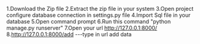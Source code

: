 1.Download the Zip file
2.Extract the zip file in your system
3.Open project configure database connection in settings.py file
4.Import Sql file in your database
5.Open command prompt 
6.Run this command "python manage.py runserver"
7.Open your url 	http://127.0.0.1:8000/
8.http://127.0.0.1:8000/add       ---type in url add data
